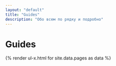 ```yaml
---
layout: "default"
title: "Guides"
description: "Обо всем по рядку и подробно"
---
```

# Guides

<ul-x>
  {% render ul-x.html for site.data.pages as data %}
  <!-- {% for page in site.data.pages %}
    <li>
    {% if page.data %}
      {{ page.title }}
    	<ul>
        {% for data in page.data %}
          <li><a href="{{ data.link | relative_url }}">{{ data.title }}</a></li>
        {% endfor %}
        </ul>
	{% else %}
      <a href="{{ page.link | relative_url }}">{{ page.title }}</a>
	{% endif %}

  <!-- </li> -->
  <!-- {% endfor %} -->
</ul-x>
